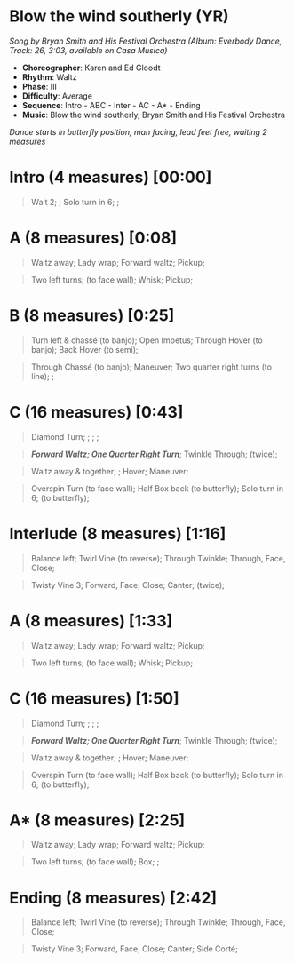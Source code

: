 # Blow the wind southerly (YR)
*Song by Bryan Smith and His Festival Orchestra (Album: Everbody Dance, Track: 26, 3:03, available on Casa Musica)*

* **Choreographer**: Karen and Ed Gloodt
* **Rhythm**: Waltz
* **Phase**: III
* **Difficulty**: Average
* **Sequence**: Intro - ABC - Inter - AC - A* - Ending
* **Music**: Blow the wind southerly, Bryan Smith and His Festival Orchestra

*Dance starts in butterfly position, man facing, lead feet free, waiting 2 measures*

# Intro (4 measures) [00:00]

> Wait 2; ; Solo turn in 6; ;

# A (8 measures) [0:08]

> Waltz away; Lady wrap; Forward waltz; Pickup;

> Two left turns; (to face wall); Whisk; Pickup;

# B (8 measures) [0:25]

> Turn left & chassé (to banjo); Open Impetus; Through Hover (to banjo); Back Hover (to semi);

> Through Chassé (to banjo); Maneuver; Two quarter right turns (to line); ;

# C (16 measures) [0:43]

> Diamond Turn; ; ; ;

> ***Forward Waltz; One Quarter Right Turn***; Twinkle Through; (twice);

> Waltz away & together; ; Hover; Maneuver;

> Overspin Turn (to face wall); Half Box back (to butterfly); Solo turn in 6; (to butterfly);

# Interlude (8 measures) [1:16]

> Balance left; Twirl Vine (to reverse); Through Twinkle; Through, Face, Close;

> Twisty Vine 3; Forward, Face, Close; Canter; (twice);

# A (8 measures) [1:33]

> Waltz away; Lady wrap; Forward waltz; Pickup;

> Two left turns; (to face wall); Whisk; Pickup;

# C (16 measures) [1:50]

> Diamond Turn; ; ; ;

> ***Forward Waltz; One Quarter Right Turn***; Twinkle Through; (twice);

> Waltz away & together; ; Hover; Maneuver;

> Overspin Turn (to face wall); Half Box back (to butterfly); Solo turn in 6; (to butterfly);

# A* (8 measures) [2:25]

> Waltz away; Lady wrap; Forward waltz; Pickup;

> Two left turns; (to face wall); Box; ;

# Ending (8 measures) [2:42]

> Balance left; Twirl Vine (to reverse); Through Twinkle; Through, Face, Close;

> Twisty Vine 3; Forward, Face, Close; Canter; Side Corté;
